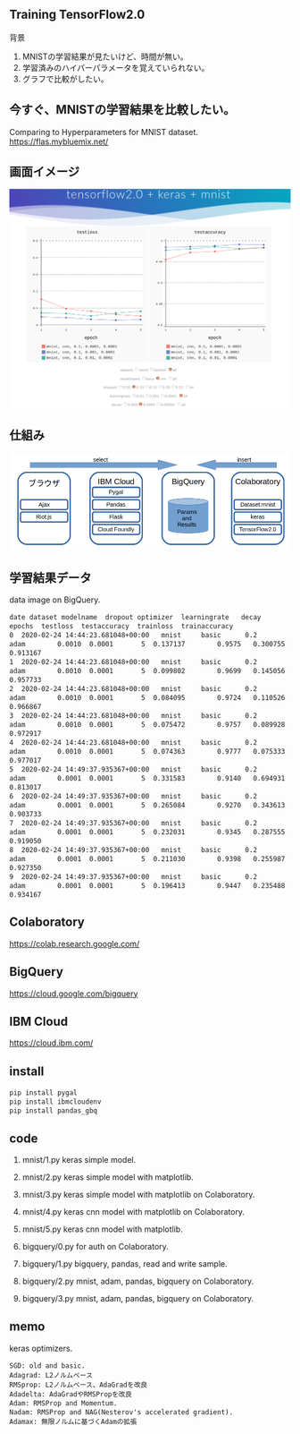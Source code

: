 ## Training TensorFlow2.0
背景
1. MNISTの学習結果が見たいけど、時間が無い。  
1. 学習済みのハイパーパラメータを覚えていられない。  
1. グラフで比較がしたい。  

## 今すぐ、MNISTの学習結果を比較したい。
Comparing to Hyperparameters for MNIST dataset.  
https://flas.mybluemix.net/

## 画面イメージ
![view sample](view_sample.png)

## 仕組み
![outline](outline.png)

## 学習結果データ
data image on BigQuery.
```
date dataset modelname  dropout optimizer  learningrate   decay  epochs  testloss  testaccuracy  trainloss  trainaccuracy
0  2020-02-24 14:44:23.681048+00:00   mnist     basic      0.2      adam        0.0010  0.0001       5  0.137137        0.9575   0.300755       0.913167
1  2020-02-24 14:44:23.681048+00:00   mnist     basic      0.2      adam        0.0010  0.0001       5  0.099802        0.9699   0.145056       0.957733
2  2020-02-24 14:44:23.681048+00:00   mnist     basic      0.2      adam        0.0010  0.0001       5  0.084095        0.9724   0.110526       0.966867
3  2020-02-24 14:44:23.681048+00:00   mnist     basic      0.2      adam        0.0010  0.0001       5  0.075472        0.9757   0.089928       0.972917
4  2020-02-24 14:44:23.681048+00:00   mnist     basic      0.2      adam        0.0010  0.0001       5  0.074363        0.9777   0.075333       0.977017
5  2020-02-24 14:49:37.935367+00:00   mnist     basic      0.2      adam        0.0001  0.0001       5  0.331583        0.9140   0.694931       0.813017
6  2020-02-24 14:49:37.935367+00:00   mnist     basic      0.2      adam        0.0001  0.0001       5  0.265084        0.9270   0.343613       0.903733
7  2020-02-24 14:49:37.935367+00:00   mnist     basic      0.2      adam        0.0001  0.0001       5  0.232031        0.9345   0.287555       0.919050
8  2020-02-24 14:49:37.935367+00:00   mnist     basic      0.2      adam        0.0001  0.0001       5  0.211030        0.9398   0.255987       0.927350
9  2020-02-24 14:49:37.935367+00:00   mnist     basic      0.2      adam        0.0001  0.0001       5  0.196413        0.9447   0.235488       0.934167
```

## Colaboratory
https://colab.research.google.com/

## BigQuery
https://cloud.google.com/bigquery

## IBM Cloud
https://cloud.ibm.com/

## install
```
pip install pygal
pip install ibmcloudenv
pip install pandas_gbq
```

## code
1. mnist/1.py keras simple model.  
1. mnist/2.py keras simple model with matplotlib.  
1. mnist/3.py keras simple model with matplotlib on Colaboratory.  
1. mnist/4.py keras cnn model with matplotlib on Colaboratory.  
1. mnist/5.py keras cnn model with matplotlib.  

1. bigquery/0.py for auth on Colaboratory.  
1. bigquery/1.py bigquery, pandas, read and write sample.  
1. bigquery/2.py mnist, adam, pandas, bigquery on Colaboratory.  
1. bigquery/3.py mnist, adam, pandas, bigquery on Colaboratory.  

## memo
keras optimizers.
```
SGD: old and basic.  
Adagrad: L2ノルムベース  
RMSprop: L2ノルムベース、AdaGradを改良  
Adadelta: AdaGradやRMSPropを改良  
Adam: RMSProp and Momentum.  
Nadam: RMSProp and NAG(Nesterov's accelerated gradient).  
Adamax: 無限ノルムに基づくAdamの拡張  
```
